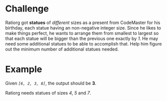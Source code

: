 # Challenge
Ratiorg got **statues** of *different* sizes as a present from CodeMaster for his birthday, each statue having an non-negative integer size.
Since he likes to make things perfect, he wants to arrange them from smallest to largest so that each statue will be bigger than the previous one exactly by *1*.
He may need some additional statues to be able to accomplish that.
Help him figure out the minimum number of additional statues needed.

# Example
Given *`[6, 2, 3, 8]`*, the output should be **3**.

Ratiorg needs statues of sizes *4*, *5* and *7*.
